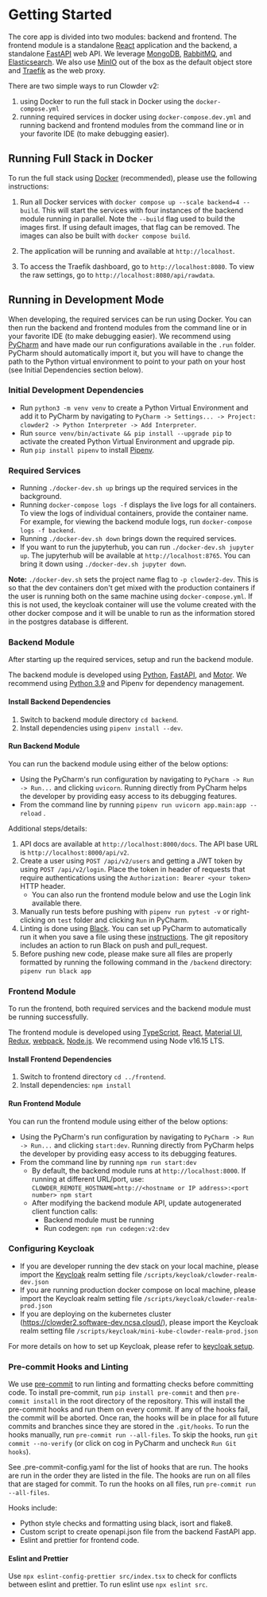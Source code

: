 # Getting Started

The core app is divided into two modules: backend and frontend. The frontend module is a standalone [React](https://react.dev/)
application and the backend, a  standalone [FastAPI](https://fastapi.tiangolo.com/lo/) web API. We leverage [MongoDB](https://www.mongodb.com/), [RabbitMQ](https://www.rabbitmq.com/),
and [Elasticsearch](https://www.elastic.co/). We also use [MinIO](https://min.io/) out of the box as the default object store and [Traefik](https://traefik.io/traefik/) as
the web proxy.

There are two simple ways to run Clowder v2:
1. using Docker to run the full stack in Docker using the `docker-compose.yml`
2. running required services in docker using `docker-compose.dev.yml` and running backend and frontend modules from the
command line or in your favorite IDE (to make debugging easier).

## Running Full Stack in Docker

To run the full stack using [Docker](https://www.docker.com/) (recommended), please use the following instructions:

1. Run all Docker services with `docker compose up --scale backend=4 --build`. This will start the services with four
   instances of the backend module running in parallel. Note the `--build` flag used to build the images first. If using
   default images, that flag can be removed. The images can also be built with `docker compose build`.

2. The application will be running and available at `http://localhost`.

3. To access the Traefik dashboard, go to `http://localhost:8080`. To view the raw
   settings, go to `http://localhost:8080/api/rawdata`.

## Running in Development Mode

When developing, the required services can be run using Docker. You can then run the backend
and frontend modules from the command line or in your favorite IDE (to make debugging easier). We recommend
using [PyCharm](https://www.jetbrains.com/pycharm/) and have
made our run configurations available in the `.run` folder. PyCharm should automatically import it, but you will have
to change the path to the Python virtual environment to point to your path on your host (see Initial Dependencies
section below).

### Initial Development Dependencies

- Run `python3 -m venv venv` to create a Python Virtual Environment and add it to PyCharm by navigating to
  `PyCharm -> Settings... -> Project: clowder2 -> Python Interpreter -> Add Interpreter`.
- Run `source venv/bin/activate && pip install --upgrade pip` to activate the created Python Virtual Environment and
  upgrade
  pip.
- Run `pip install pipenv` to install [Pipenv](https://pipenv.pypa.io/en/latest/).

### Required Services

- Running `./docker-dev.sh up` brings up the required services in the background.
- Running `docker-compose logs -f` displays the live logs for all containers. To view the logs of individual containers,
  provide the container name. For example, for viewing the backend module logs, run `docker-compose logs -f backend`.
- Running `./docker-dev.sh down` brings down the required services.
- If you want to run the jupyterhub, you can run `./docker-dev.sh jupyter up`. The jupyterhub will be available at
  `http://localhost:8765`. You can bring it down using `./docker-dev.sh jupyter down`.

**Note:** `./docker-dev.sh` sets the project name flag to `-p clowder2-dev`. This is so that the dev containers
don't get mixed with the production containers if the user is running both on the same machine using `docker-compose.yml`.
If this is not used, the keycloak container will use the volume created with the other docker compose and it will be
unable to run as the information stored in the postgres database is different.

### Backend Module

After starting up the required services, setup and run the backend module.

The backend module is developed using [Python](https://www.python.org/), [FastAPI](https://fastapi.tiangolo.com/),
and [Motor](https://motor.readthedocs.io/en/stable/).
We recommend using [Python 3.9](https://www.python.org/downloads/)
and Pipenv for dependency management.

#### Install Backend Dependencies

1. Switch to backend module directory `cd backend`.
2. Install dependencies using `pipenv install --dev`.

#### Run Backend Module

You can run the backend module using either of the below options:

- Using the PyCharm's run configuration by navigating to `PyCharm -> Run -> Run...` and clicking `uvicorn`. Running
  directly from PyCharm helps the developer by providing easy access to its debugging features.
- From the command line by running `pipenv run uvicorn app.main:app --reload` .

Additional steps/details:

1. API docs are available at `http://localhost:8000/docs`. The API base URL is `http://localhost:8000/api/v2`.
2. Create a user using `POST /api/v2/users` and getting a JWT token by using `POST /api/v2/login`. Place the token in
   header of requests that require authentications using the `Authorization: Bearer <your token>` HTTP header.
    * You can also run the frontend module below and use the Login link available there.
3. Manually run tests before pushing with `pipenv run pytest -v` or right-clicking on `test` folder and clicking `Run`
   in PyCharm.
4. Linting is done using [Black](https://black.readthedocs.io/en/stable/). You can set up PyCharm to automatically
   run it when you save a file using
   these [instructions](https://black.readthedocs.io/en/stable/integrations/editors.html).
   The git repository includes an action to run Black on push and pull_request.
5. Before pushing new code, please make sure all files are properly formatted by running the following command in
   the `/backend` directory:
   ```pipenv run black app```

### Frontend Module

To run the frontend, both required services and the backend module must be running successfully.

The frontend module is developed using [TypeScript](https://www.typescriptlang.org/), [React](https://reactjs.org/),
[Material UI](https://mui.com/), [Redux](https://redux.js.org/), [webpack](https://webpack.js.org/),
[Node.js](https://nodejs.org). We recommend using Node v16.15 LTS.

#### Install Frontend Dependencies

1. Switch to frontend directory `cd ../frontend`.
2. Install dependencies: `npm install`

#### Run Frontend Module

You can run the frontend module using either of the below options:

- Using the PyCharm's run configuration by navigating to `PyCharm -> Run -> Run...` and clicking `start:dev`. Running
  directly from PyCharm helps the developer by providing easy access to its debugging features.
- From the command line by running `npm run start:dev`
    - By default, the backend module runs at `http://localhost:8000`. If running at different URL/port, use:
      `CLOWDER_REMOTE_HOSTNAME=http://<hostname or IP address>:<port number> npm start`
    - After modifying the backend module API, update autogenerated client function calls:
        - Backend module must be running
        - Run codegen: `npm run codegen:v2:dev`

### Configuring Keycloak

- If you are developer running the dev stack on your local machine, please import
  the [Keycloak](https://www.keycloak.org/) realm setting file `/scripts/keycloak/clowder-realm-dev.json`
- If you are running production docker compose on local machine, please import the Keycloak realm setting file
  `/scripts/keycloak/clowder-realm-prod.json`
- If you are deploying on the kubernetes cluster (https://clowder2.software-dev.ncsa.cloud/), please import the
  Keycloak realm setting file `/scripts/keycloak/mini-kube-clowder-realm-prod.json`

For more details on how to set up Keycloak, please refer to [keycloak setup](keycloak.md).

### Pre-commit Hooks and Linting

We use [pre-commit](https://pre-commit.com/) to run linting and formatting checks before committing code. To install
pre-commit, run `pip install pre-commit` and then `pre-commit install` in the root directory of the repository. This
will install the pre-commit hooks and run them on every commit. If any of the hooks fail, the commit will be aborted.
Once ran, the hooks will be in place for all future commits and branches since they are stored in the `.git/hooks`.
To run the hooks manually, run `pre-commit run --all-files`. To skip the hooks, run `git commit --no-verify` (or click
on cog in PyCharm and uncheck `Run Git hooks`).

See .pre-commit-config.yaml for the list of hooks that are run. The hooks are run in the order they are listed in the
file. The hooks are run on all files that are staged for commit. To run the hooks on all files, run `pre-commit run
--all-files`.

Hooks include:

- Python style checks and formatting using black, isort and flake8.
- Custom script to create openapi.json file from the backend FastAPI app.
- Eslint and prettier for frontend code.


#### Eslint and Prettier

Use `npx eslint-config-prettier src/index.tsx` to check for conflicts between eslint and prettier. To run eslint use
`npx eslint src`.
